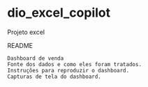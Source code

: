 # dio_excel_copilot
Projeto excel


README

    Dashboard de venda
    Fonte dos dados e como eles foram tratados.
    Instruções para reproduzir o dashboard.
    Capturas de tela do dashboard.
